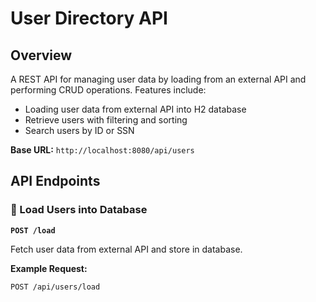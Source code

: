 # User Directory API

## Overview

A REST API for managing user data by loading from an external API and performing CRUD operations. Features include:
- Loading user data from external API into H2 database
- Retrieve users with filtering and sorting
- Search users by ID or SSN

**Base URL:** `http://localhost:8080/api/users`

## API Endpoints

### 🚀 Load Users into Database

**`POST /load`**

Fetch user data from external API and store in database.

**Example Request:**
```http
POST /api/users/load
